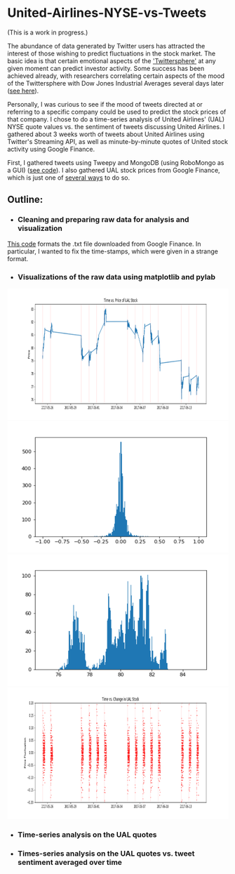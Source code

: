 # United-Airlines-NYSE-vs-Tweets
(This is a work in progress.)  

The abundance of data generated by Twitter users has attracted the interest of those wishing to predict fluctuations in the stock market.  The basic idea is that certain emotional aspects of the ['Twittersphere'](https://en.oxforddictionaries.com/definition/twittersphere) at any given moment can predict investor activity.  Some success has been achieved already, with researchers correlating certain aspects of the mood of the Twittersphere with Dow Jones Industrial Averages several days later ([see here](https://arxiv.org/pdf/1010.3003.pdf)).  

Personally, I was curious to see if the mood of tweets directed at or referring to a specific company could be used to predict the stock prices of that company.  I chose to do a time-series analysis of United Airlines' (UAL) NYSE quote values vs. the sentiment of tweets discussing United Airlines.  I gathered about 3 weeks worth of tweets about United Airlines using Twitter's Streaming API, as well as minute-by-minute quotes of United stock activity using Google Finance.


First, I gathered tweets using Tweepy and MongoDB (using RoboMongo as a GUI) ([see code](https://github.com/TheresaBrons/United-Airlines-NYSE-vs-Tweets/blob/master/StreamUALTweetsNoOutput.ipynb)).  I also gathered UAL stock prices from Google Finance, which is just one of [several ways](https://www.quantshare.com/sa-426-6-ways-to-download-free-intraday-and-tick-data-for-the-us-stock-market) to do so.  

## Outline:
* ### Cleaning and preparing raw data for analysis and visualization
[This code](https://github.com/TheresaBrons/United-Airlines-NYSE-vs-Tweets/blob/master/CleanUALQuotes.ipynb) formats the .txt file downloaded from Google Finance.  In particular, I wanted to fix the time-stamps, which were given in a strange format.
* ### Visualizations of the raw data using matplotlib and pylab
<img src="https://github.com/TheresaBrons/United-Airlines-NYSE-vs-Tweets/blob/master/UALLineGraph.png" width="700" height="300">

<img src="https://github.com/TheresaBrons/United-Airlines-NYSE-vs-Tweets/blob/master/UAL%20DifferenceDistribution.png" width="700" height="300">

<img src="https://github.com/TheresaBrons/United-Airlines-NYSE-vs-Tweets/blob/master/UAL_QuoteDistribution.png" width="700" height="300">


<img src="https://github.com/TheresaBrons/United-Airlines-NYSE-vs-Tweets/blob/master/UAL_DifferenceOverTime.png" width="700" height="300">



* ### Time-series analysis on the UAL quotes
* ### Times-series analysis on the UAL quotes vs. tweet sentiment averaged over time

 
